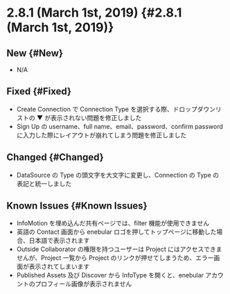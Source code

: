 # 2.8.1 (March 1st, 2019) {#2.8.1 (March 1st, 2019)}

## New {#New}

- N/A

## Fixed {#Fixed}

- Create Connection で Connection Type を選択する際、ドロップダウンリストの ▼ が表示されない問題を修正しました
- Sign Up の username、full name、email、password、confirm password に入力した際にレイアウトが崩れてしまう問題を修正しました

## Changed {#Changed}

- DataSource の Type の頭文字を大文字に変更し、Connection の Type の表記と統一しました

## Known Issues {#Known Issues}

- InfoMotion を埋め込んだ共有ページでは、filter 機能が使用できません
- 英語の Contact 画面から enebular ロゴを押してトップページに移動した場合、日本語で表示されます
- Outside Collaborator の権限を持つユーザーは Project にはアクセスできませんが、Project 一覧から Project のリンクが押せてしまうため、エラー画面が表示されてしまいます
- Published Assets 及び Discover から InfoType を開くと、enebular アカウントのプロフィール画像が表示されません
